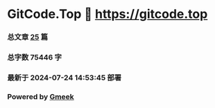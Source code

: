 # GitCode.Top :link: https://gitcode.top 
### 总文章 [25](https://gitcode.top/archive.html) 篇 
### 总字数 75446 字
### 最新于 2024-07-24 14:53:45 部署 
### Powered by [Gmeek](https://github.com/Meekdai/Gmeek)
